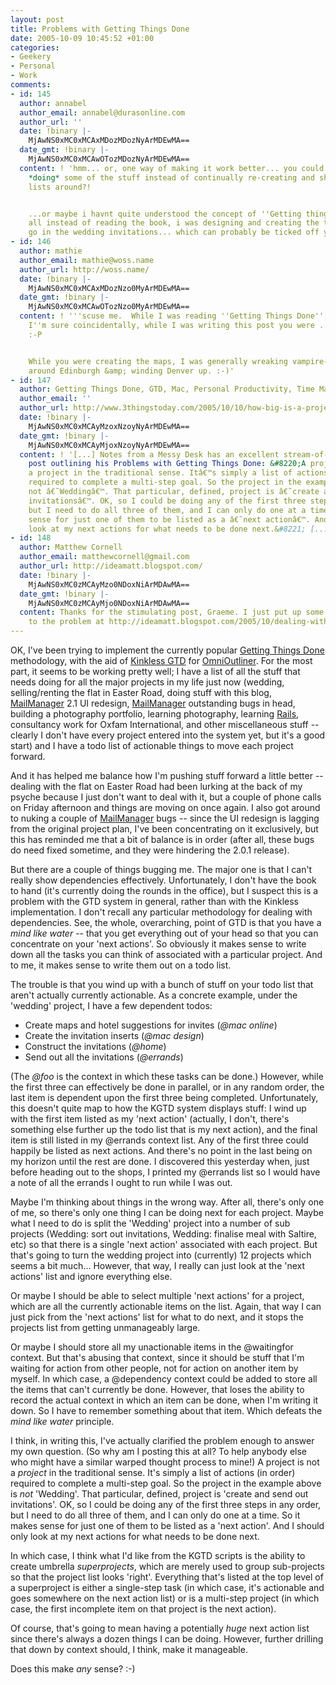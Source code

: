 ```yaml
---
layout: post
title: Problems with Getting Things Done
date: 2005-10-09 10:45:52 +01:00
categories:
- Geekery
- Personal
- Work
comments:
- id: 145
  author: annabel
  author_email: annabel@durasonline.com
  author_url: ''
  date: !binary |-
    MjAwNS0xMC0xMCAxMDozMDozNyArMDEwMA==
  date_gmt: !binary |-
    MjAwNS0xMC0xMCAwOTozMDozNyArMDEwMA==
  content: ! 'hmm... or, one way of making it work better... you could always try
    *doing* some of the stuff instead of continually re-creating and shifting to-do
    lists around?!


    ...or maybe i havnt quite understood the concept of ''Getting things done'', afte
    all instead of reading the book, i was designing and creating the two maps to
    go in the wedding invitations... which can probably be ticked off you list now  :oP'
- id: 146
  author: mathie
  author_email: mathie@woss.name
  author_url: http://woss.name/
  date: !binary |-
    MjAwNS0xMC0xMCAxMDozNzo0MyArMDEwMA==
  date_gmt: !binary |-
    MjAwNS0xMC0xMCAwOTozNzo0MyArMDEwMA==
  content: ! '''scuse me.  While I was reading ''Getting Things Done'', you were sleeping!  And,
    I''m sure coincidentally, while I was writing this post you were ... sleeping!
    :-P


    While you were creating the maps, I was generally wreaking vampire-like havoc
    around Edinburgh &amp; winding Denver up. :-)'
- id: 147
  author: Getting Things Done, GTD, Mac, Personal Productivity, Time Management, Motivation
  author_email: ''
  author_url: http://www.3thingstoday.com/2005/10/10/how-big-is-a-project/
  date: !binary |-
    MjAwNS0xMC0xMCAyMzoxNzoyNyArMDEwMA==
  date_gmt: !binary |-
    MjAwNS0xMC0xMCAyMjoxNzoyNyArMDEwMA==
  content: ! '[...] Notes from a Messy Desk has an excellent stream-of-consciousness
    post outlining his Problems with Getting Things Done: &#8220;A project is not
    a project in the traditional sense. Itâ€™s simply a list of actions (in order)
    required to complete a multi-step goal. So the project in the example above is
    not â€˜Weddingâ€™. That particular, defined, project is â€˜create and send out
    invitationsâ€™. OK, so I could be doing any of the first three steps in any order,
    but I need to do all three of them, and I can only do one at a time. So it makes
    sense for just one of them to be listed as a â€˜next actionâ€™. And I should only
    look at my next actions for what needs to be done next.&#8221; [...]'
- id: 148
  author: Matthew Cornell
  author_email: matthewcornell@gmail.com
  author_url: http://ideamatt.blogspot.com/
  date: !binary |-
    MjAwNS0xMC0zMCAyMzo0NDoxNiArMDAwMA==
  date_gmt: !binary |-
    MjAwNS0xMC0zMCAyMjo0NDoxNiArMDAwMA==
  content: Thanks for the stimulating post, Graeme. I just put up some thoughts related
    to the problem at http://ideamatt.blogspot.com/2005/10/dealing-with-multipledependent-next.html
---
```

OK, I've been trying to implement the currently popular <a href="http://www.davidco.com/" title="David Allen's web site">Getting Things Done</a> methodology, with the aid of <a href="http://http://kinkless.com/articles/2005/10/06/kinkless-gtd-0-63-fancy-pants">Kinkless GTD</a> for <a href="http://www.omnigroup.com/applications/omnioutliner/">OmniOutliner</a>.  For the most part, it seems to be working pretty well; I have a list of all the stuff that needs doing for all the major projects in my life just now (wedding, selling/renting the flat in Easter Road, doing stuff with this blog, <a href="http://www.logicalware.com/">MailManager</a> 2.1 UI redesign, <a href="http://www.logicalware.com/">MailManager</a> outstanding bugs in head, building a photography portfolio, learning photography, learning <a href="http://www.rubyonrails.org/">Rails</a>, consultancy work for Oxfam International, and other miscellaneous stuff -- clearly I don't have every project entered into the system yet, but it's a good start) and I have a todo list of actionable things to move each project forward.

And it has helped me balance how I'm pushing stuff forward a little better -- dealing with the flat on Easter Road had been lurking at the back of my psyche because I just don't want to deal with it, but a couple of phone calls on Friday afternoon and things are moving on once again.  I also got around to nuking a couple of <a href="http://www.logicalware.com/">MailManager</a> bugs -- since the UI redesign is lagging from the original project plan, I've been concentrating on it exclusively, but this has reminded me that a bit of balance is in order (after all, these bugs do need fixed sometime, and they were hindering the 2.0.1 release).

But there are a couple of things bugging me.  The major one is that I can't really show dependencies effectively.  Unfortunately, I don't have the book to hand (it's currently doing the rounds in the office), but I suspect this is a problem with the GTD system in general, rather than with the Kinkless implementation.  I don't recall any particular methodology for dealing with dependencies.  See, the whole, overarching, point of GTD is that you have a <em>mind like water</em> -- that you get everything out of your head so that you can concentrate on your 'next actions'.  So obviously it makes sense to write down all the tasks you can think of associated with a particular project.  And to me, it makes sense to write them out on a todo list.

The trouble is that you wind up with a bunch of stuff on your todo list that aren't actually currently actionable.  As a concrete example, under the 'wedding' project, I have a few dependent todos:

<ul>
  <li>Create maps and hotel suggestions for invites (<em>@mac online</em>)</li>
  <li>Create the invitation inserts (<em>@mac design</em>)</li>
  <li>Construct the invitations (<em>@home</em>)</li>
  <li>Send out all the invitations (<em>@errands</em>)</li>
</ul>

(The <em>@foo</em> is the context in which these tasks can be done.)  However, while the first three can effectively be done in parallel, or in any random order, the last item is dependent upon the first three being completed.  Unfortunately, this doesn't quite map to how the KGTD system displays stuff: I wind up with the first item listed as my 'next action' (actually, I don't, there's something else further up the todo list that is my next action), and the final item is still listed in my @errands context list.  Any of the first three could happily be listed as next actions.  And there's no point in the last being on my horizon until the rest are done.  I discovered this yesterday when, just before heading out to the shops, I printed my @errands list so I would have a note of all the errands I ought to run while I was out.

Maybe I'm thinking about things in the wrong way.  After all, there's only one of me, so there's only one thing I can be doing next for each project.  Maybe what I need to do is split the 'Wedding' project into a number of sub projects (Wedding: sort out invitations, Wedding: finalise meal with Saltire, etc) so that there is a single 'next action' associated with each project.  But that's going to turn the wedding project into (currently) 12 projects which seems a bit much...  However, that way, I really can just look at the 'next actions' list and ignore everything else.

Or maybe I should be able to select multiple 'next actions' for a project, which are all the currently actionable items on the list.  Again, that way I can just pick from the 'next actions' list for what to do next, and it stops the projects list from getting unmanageably large.

Or maybe I should store all my unactionable items in the @waitingfor context.  But that's abusing that context, since it should be stuff that I'm waiting for action from other people, not for action on another item by myself.  In which case, a @dependency context could be added to store all the items that can't currently be done.  However, that loses the ability to record the actual context in which an item can be done, when I'm writing it down.  So I have to remember something about that item.  Which defeats the <em>mind like water</em> principle.

I think, in writing this, I've actually clarified the problem enough to answer my own question.  (So why am I posting this at all?  To help anybody else who might have a similar warped thought process to mine!)  A project is not a <em>project</em> in the traditional sense.  It's simply a list of actions (in order) required to complete a multi-step goal.  So the project in the example above is <em>not</em> 'Wedding'.  That particular, defined, project is 'create and send out invitations'.  OK, so I could be doing any of the first three steps in any order, but I need to do all three of them, and I can only do one at a time.  So it makes sense for just one of them to be listed as a 'next action'.  And I should only look at my next actions for what needs to be done next.

In which case, I think what I'd like from the KGTD scripts is the ability to create umbrella <em>superprojects</em>, which are merely used to group sub-projects so that the project list looks 'right'.  Everything that's listed at the top level of a superproject is either a single-step task (in which case, it's actionable and goes somewhere on the next action list) or is a multi-step project (in which case, the first incomplete item on that project is the next action).

Of course, that's going to mean having a potentially <em>huge</em> next action list since there's always a dozen things I can be doing.  However, further drilling that down by context should, I think, make it manageable.

Does this make <em>any</em> sense? :-)

